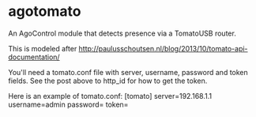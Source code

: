 agotomato
=========

An AgoControl module that detects presence via a TomatoUSB router.

This is modeled after http://paulusschoutsen.nl/blog/2013/10/tomato-api-documentation/

You'll need a tomato.conf file with server, username, password and token fields. See the post above to http_id for how to get the token.

Here is an example of tomato.conf:
[tomato]
server=192.168.1.1
username=admin
password=<password>
token=<token>
